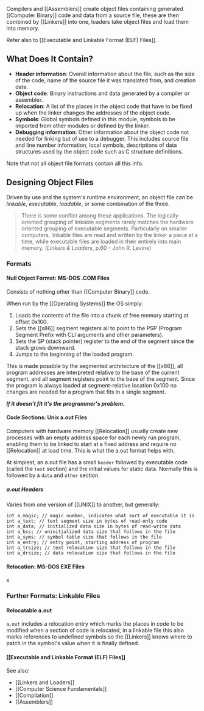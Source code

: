 Compilers and [[Assemblers]] create object files containing generated [[Computer Binary]] code and data from a source file, these are then combined by [[Linkers]] into one, loaders take object files and load them into memory.

Refer also to [[Executable and Linkable Format (ELF) Files]].

## What Does It Contain?

- **Header information**: Overall information about the file, such as the size of the code, name of the source file it was translated from, and creation date.
- **Object code**: Binary instructions and data generated by a compiler or assembler.
- **Relocation**: A list of the places in the object code that have to be fixed up when the linker changes the addresses of the object code.
- **Symbols**: Global symbols defined in this module, symbols to be imported from other modules or defined by the linker.
- **Debugging information**: Other information about the object code not needed for linking but of use to a debugger. This includes source file and line number information, local symbols, descriptions of data structures used by the object code such as C structure definitions.

Note that not all object file formats contain all this info.

## Designing Object Files

Driven by use and the system's runtime environment, an object file can be *linkable*, *executable*, *loadable*, or some combination of the three.

> There is some conflict among these applications. The logically oriented grouping of linkable segments rarely matches the hardware oriented grouping of executable segments. Particularly on smaller computers, linkable files are read and written by the linker a piece at a time, while executable files are loaded in their entirely into main memory. (*Linkers & Loaders*, p.60 - John R. Levine)

### Formats

#### Null Object Format: MS-DOS .COM Files

Consists of nothing other than [[Computer Binary]] code.

When run by the [[Operating Systems]] the OS simply:
1. Loads the contents of the file into a chunk of free memory starting at offset 0x100.
2. Sets the [[x86]] segment registers all to point to the PSP (Program Segment Prefix with CLI arguments and other parameters).
3. Sets the SP (stack pointer) register to the end of the segment since the stack grows downward.
4. Jumps to the beginning of the loaded program.

This is made possible by the segmented architecture of the [[x86]], all program addresses are interpreted relative to the base of the current segment, and all segment registers point to the base of the segment. Since the program is always loaded at segment-relative location 0x100 no changes are needed for a program that fits in a single segment. 

***If it doesn't fit it's the programmer's problem.***

#### Code Sections: Unix a.out Files

Computers with hardware memory [[Relocation]] usually create new processes with an empty address space for each newly run program, enabling them to be linked to start at a fixed address and require no [[Relocation]] at load time. This is what the a.out format helps with.

At simplest, an a.out file has a small `header` followed by executable code (called the `text` section) and the initial values for static data. Normally this is followed by a `data` and `other` section.

##### a.out Headers

Varies from one version of [[UNIX]] to another, but generally:
```
int a_magic; // magic number, indicates what sort of executable it is
int a_text; // text segment size in bytes of read-only code
int a_data; // initialized data size in bytes of read-write data
int a_bss; // uninitialized data size that follows in the file
int a_syms; // symbol table size that follows in the file
int a_entry; // entry point, starting address of program
int a_trsize; // text relocation size that follows in the file
int a_drsize; // data relocation size that follows in the file
```

#### Relocation: MS-DOS EXE Files

x

### Further Formats: Linkable Files

#### Relocatable a.out

`a.out` includes a relocation entry which marks the places in code to be modified when a section of code is relocated, in a linkable file this also marks references to undefined symbols so the [[Linkers]] knows where to patch in the symbol's value when it is finally defined.

#### [[Executable and Linkable Format (ELF) Files]]



See also:
- [[Linkers and Loaders]]
- [[Computer Science Fundamentals]]
- [[Compilation]]
- [[Assemblers]]